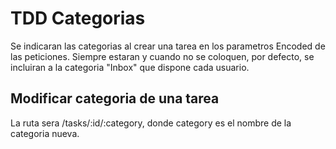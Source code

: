 # TDD Categorias

Se indicaran las categorias al crear una tarea en los parametros Encoded de las peticiones. Siempre estaran y cuando no se coloquen, por defecto, se incluiran a la categoria "Inbox" que dispone cada usuario.

## Modificar categoria de una tarea
La ruta sera /tasks/:id/:category, donde category es el nombre de la categoria nueva.